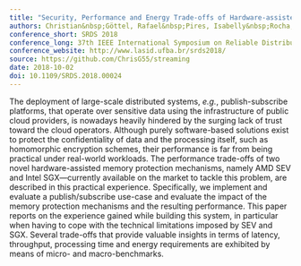 ```yaml
---
title: "Security, Performance and Energy Trade-offs of Hardware-assisted Memory Protection Mechanisms"
authors: Christian&nbsp;Göttel, Rafael&nbsp;Pires, Isabelly&nbsp;Rocha, Sébastien&nbsp;Vaucher, Pascal&nbsp;Felber, Marcelo&nbsp;Pasin, Valerio&nbsp;Schiavoni
conference_short: SRDS 2018
conference_long: 37th IEEE International Symposium on Reliable Distributed Systems, Salvador, Brazil, 2018
conference_website: http://www.lasid.ufba.br/srds2018/
source: https://github.com/ChrisG55/streaming
date: 2018-10-02
doi: 10.1109/SRDS.2018.00024
---
```

The deployment of large-scale distributed systems, *e.g.*, publish-subscribe platforms, that operate over sensitive data using the infrastructure of public cloud providers, is nowadays heavily hindered by the surging lack of trust toward the cloud operators.
Although purely software-based solutions exist to protect the confidentiality of data and the processing itself, such as homomorphic encryption schemes, their performance is far from being practical under real-world workloads.
The performance trade-offs of two novel hardware-assisted memory protection mechanisms, namely AMD SEV and Intel SGX&mdash;currently available on the market to tackle this problem, are described in this practical experience.
Specifically, we implement and evaluate a publish/subscribe use-case and evaluate the impact of the memory protection mechanisms and the resulting performance.
This paper reports on the experience gained while building this system, in particular when having to cope with the technical limitations imposed by SEV and SGX.
Several trade-offs that provide valuable insights in terms of latency, throughput, processing time and energy requirements are exhibited by means of micro- and macro-benchmarks.
